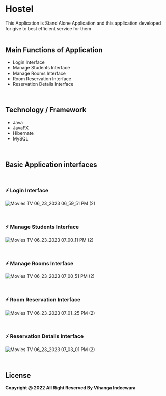 # Hostel 
This Application is Stand Alone Application and this application developed for give to best efficient service for them
<br>
<br>
<h2>Main Functions of Application</h2>
<ul>
    <li>Login Interface</li>
    <li>Manage Students Interface</li>
    <li>Manage Rooms Interface</li>
    <li>Room Reservation Interface</li>
    <li>Reservation Details Interface</li>

</ul>
<br>
<h2>Technology / Framework</h2>
<ul>
    <li>Java</li>
    <li>JavaFX</li>
    <li>Hibernate</li>
    <li>MySQL</li>
</ul>
<br>
<h2>Basic Application interfaces</h2>
<br>
<h3>⚡ Login Interface</h3>

![Movies   TV 06_23_2023 06_59_51 PM (2)](https://github.com/VihangaIndeewara/Hostel/assets/101233779/b76a4200-0fb5-425b-80f4-d544038c1dc2)


<br>
<h3>⚡ Manage Students Interface</h3>

![Movies   TV 06_23_2023 07_00_11 PM (2)](https://github.com/VihangaIndeewara/Hostel/assets/101233779/e1ffd462-d7cb-4a2e-b541-27a2a3584643)

<br>
<h3>⚡ Manage Rooms Interface</h3>

![Movies   TV 06_23_2023 07_00_51 PM (2)](https://github.com/VihangaIndeewara/Hostel/assets/101233779/c3f1e6d0-83e3-4110-996d-a503c4983644)

<br>
<h3>⚡ Room Reservation Interface</h3>

![Movies   TV 06_23_2023 07_01_25 PM (2)](https://github.com/VihangaIndeewara/Hostel/assets/101233779/beac2a65-b1d0-4a0f-8535-6f899d60b738)

<br>
<h3>⚡ Reservation Details Interface</h3>

![Movies   TV 06_23_2023 07_03_01 PM (2)](https://github.com/VihangaIndeewara/Hostel/assets/101233779/1e172e86-0fe3-4b0f-bb33-2b7bd66f7837)


<br>
<h2>License</h2>
<b>Copyright @ 2022 All Right Reserved By Vihanga Indeewara</b>
